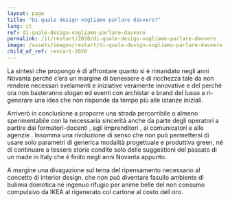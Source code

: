 ```yaml
---
layout: page
title: "Di quale design vogliamo parlare davvero?"
lang: it
ref: di-quale-design-vogliamo-parlare-davvero
permalink: /it/restart/2020/di-quale-design-vogliamo-parlare-davvero
image: /assets/images/restart/di-quale-design-vogliamo-parlare-davvero.png
child_of_ref: restart-2020
---
```


La sintesi che propongo è di affrontare quanto si è
rimandato negli anni Novanta perché c’era un margine di
benessere e di ricchezza tale da non rendere necessari
svelamenti e iniziative veramente innovative e del perché
ora non basteranno slogan ed eventi con archistar e brand
del lusso a ri-generare una idea che non risponde da
tempo più alle istanze iniziali.

Arriverò in conclusione a proporre una strada percorribile
o almeno sperimentabile con la necessaria sincerità anche
da parte degli operatori a partire dai formatori-docenti ,
agli imprenditori , ai comunicatori e alle agenzie . Insomma
una rivoluzione di senso che non può permettersi di usare
solo parametri di generica modalità progettuale e
produttiva green, né di continuare a tessere storie condite
solo delle suggestioni del passato di un made in Italy che è
finito negli anni Novanta appunto.

A margine una divagazione sul tema del ripensamento
necessario al concetto di interior design. che non può
diventare fasullo ambiente di bulimia domotica né
ingenuo rifugio per anime belle del non consumo
compulsivo da IKEA al rigenerato col cartone al costo dell oro.
